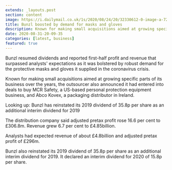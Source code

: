 ```yaml
---
extends: _layouts.post
section: content
image: https://i.dailymail.co.uk/1s/2020/08/24/20/32330612-0-image-a-72_1598298577275.jpg 
title: Bunzl boosted by demand for masks and gloves 
description: Known for making small acquisitions aimed at growing specific parts of its business over the years, the outsourcer also announced it had entered into deals to buy MCR Safety and Abco Kovex. 
date: 2020-08-31-20-09-35 
categories: [latest, business] 
featured: true 
--- 
```

Bunzl resumed dividends and reported first-half profit and revenue that surpassed analysts' expectations as it was bolstered by robust demand for the protective masks and gloves it supplied in the coronavirus crisis. 

Known for making small acquisitions aimed at growing specific parts of its business over the years, the outsourcer also announced it had entered into deals to buy MCR Safety, a US-based personal protection equipment business, and Abco Kovex, a packaging distributor in Ireland. 

Looking up: Bunzl has reinstated its 2019 dividend of 35.8p per share as an additional interim dividend for 2019

The distribution company said adjusted pretax profit rose 16.6 per cent to £306.8m. Revenue grew 6.7 per cent to £4.85billion. 

Analysts had expected revenue of about £4.8billion and adjusted pretax profit of £296m. 

Bunzl also reinstated its 2019 dividend of 35.8p per share as an additional interim dividend for 2019. It declared an interim dividend for 2020 of 15.8p per share. 

